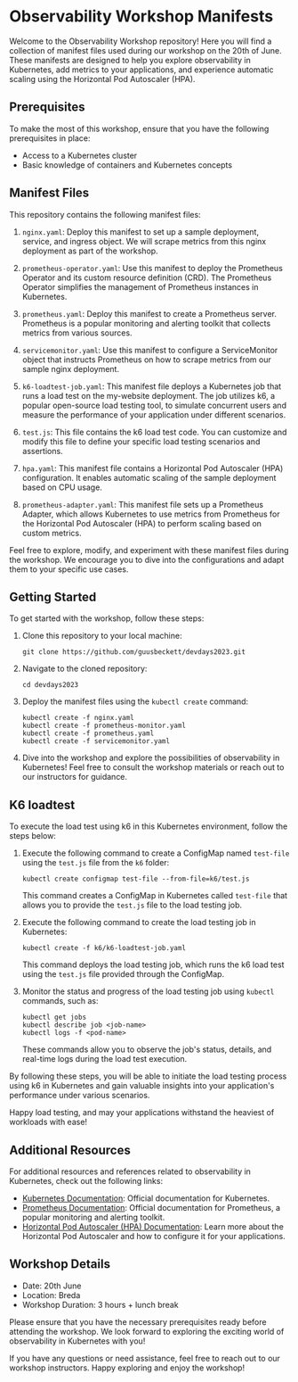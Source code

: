 # Observability Workshop Manifests

Welcome to the Observability Workshop repository! Here you will find a collection of manifest files used during our workshop on the 20th of June. These manifests are designed to help you explore observability in Kubernetes, add metrics to your applications, and experience automatic scaling using the Horizontal Pod Autoscaler (HPA).

## Prerequisites
To make the most of this workshop, ensure that you have the following prerequisites in place:
- Access to a Kubernetes cluster
- Basic knowledge of containers and Kubernetes concepts

## Manifest Files
This repository contains the following manifest files:

1. `nginx.yaml`: Deploy this manifest to set up a sample deployment, service, and ingress object. We will scrape metrics from this nginx deployment as part of the workshop.

2. `prometheus-operator.yaml`: Use this manifest to deploy the Prometheus Operator and its custom resource definition (CRD). The Prometheus Operator simplifies the management of Prometheus instances in Kubernetes.

3. `prometheus.yaml`: Deploy this manifest to create a Prometheus server. Prometheus is a popular monitoring and alerting toolkit that collects metrics from various sources.

4. `servicemonitor.yaml`: Use this manifest to configure a ServiceMonitor object that instructs Prometheus on how to scrape metrics from our sample nginx deployment.

5. `k6-loadtest-job.yaml`: This manifest file deploys a Kubernetes job that runs a load test on the my-website deployment. The job utilizes k6, a popular open-source load testing tool, to simulate concurrent users and measure the performance of your application under different scenarios.

6. `test.js`: This file contains the k6 load test code. You can customize and modify this file to define your specific load testing scenarios and assertions.

7. `hpa.yaml`: This manifest file contains a Horizontal Pod Autoscaler (HPA) configuration. It enables automatic scaling of the sample deployment based on CPU usage.

8. `prometheus-adapter.yaml`: This manifest file sets up a Prometheus Adapter, which allows Kubernetes to use metrics from Prometheus for the Horizontal Pod Autoscaler (HPA) to perform scaling based on custom metrics.

Feel free to explore, modify, and experiment with these manifest files during the workshop. We encourage you to dive into the configurations and adapt them to your specific use cases.

## Getting Started
To get started with the workshop, follow these steps:

1. Clone this repository to your local machine:
   ```
   git clone https://github.com/guusbeckett/devdays2023.git
   ```

2. Navigate to the cloned repository:
   ```
   cd devdays2023
   ```

3. Deploy the manifest files using the `kubectl create` command:
   ```
   kubectl create -f nginx.yaml
   kubectl create -f prometheus-monitor.yaml
   kubectl create -f prometheus.yaml
   kubectl create -f servicemonitor.yaml
   ```

4. Dive into the workshop and explore the possibilities of observability in Kubernetes! Feel free to consult the workshop materials or reach out to our instructors for guidance.

## K6 loadtest
To execute the load test using k6 in this Kubernetes environment, follow the steps below:

1. Execute the following command to create a ConfigMap named `test-file` using the `test.js` file from the `k6` folder:
   ```
   kubectl create configmap test-file --from-file=k6/test.js
   ```

   This command creates a ConfigMap in Kubernetes called `test-file` that allows you to provide the `test.js` file to the load testing job.

2. Execute the following command to create the load testing job in Kubernetes:
   ```
   kubectl create -f k6/k6-loadtest-job.yaml
   ```

   This command deploys the load testing job, which runs the k6 load test using the `test.js` file provided through the ConfigMap.

3. Monitor the status and progress of the load testing job using `kubectl` commands, such as:
   ```
   kubectl get jobs
   kubectl describe job <job-name>
   kubectl logs -f <pod-name>
   ```

   These commands allow you to observe the job's status, details, and real-time logs during the load test execution.

By following these steps, you will be able to initiate the load testing process using k6 in Kubernetes and gain valuable insights into your application's performance under various scenarios.

Happy load testing, and may your applications withstand the heaviest of workloads with ease!

## Additional Resources
For additional resources and references related to observability in Kubernetes, check out the following links:

- [Kubernetes Documentation](https://kubernetes.io/docs/home/): Official documentation for Kubernetes.
- [Prometheus Documentation](https://prometheus.io/docs/): Official documentation for Prometheus, a popular monitoring and alerting toolkit.
- [Horizontal Pod Autoscaler (HPA) Documentation](https://kubernetes.io/docs/tasks/run-application/horizontal-pod-autoscale/): Learn more about the Horizontal Pod Autoscaler and how to configure it for your applications.

## Workshop Details
- Date: 20th June
- Location: Breda
- Workshop Duration: 3 hours + lunch break

Please ensure that you have the necessary prerequisites ready before attending the workshop. We look forward to exploring the exciting world of observability in Kubernetes with you!

If you have any questions or need assistance, feel free to reach out to our workshop instructors. Happy exploring and enjoy the workshop!
